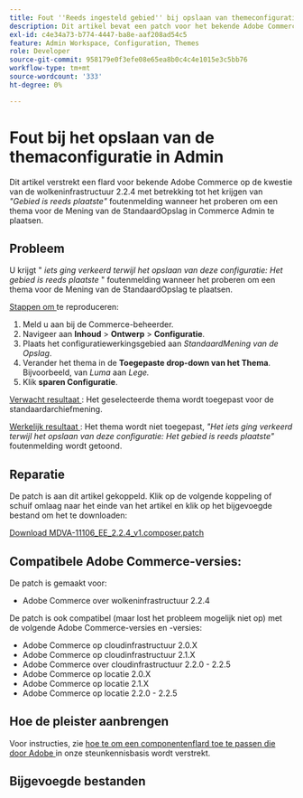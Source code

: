 ```yaml
---
title: Fout ''Reeds ingesteld gebied'' bij opslaan van themeconfiguratie in Admin
description: Dit artikel bevat een patch voor het bekende Adobe Commerce-probleem met cloudinfrastructuur 2.2.4 dat betrekking heeft op het ophalen van het foutbericht *"Gebied is al ingesteld"* wanneer wordt geprobeerd een thema in te stellen voor de standaardwinkelweergave in Commerce Admin.
exl-id: c4e34a73-b774-4447-ba8e-aaf208ad54c5
feature: Admin Workspace, Configuration, Themes
role: Developer
source-git-commit: 958179e0f3efe08e65ea8b0c4c4e1015e3c5bb76
workflow-type: tm+mt
source-wordcount: '333'
ht-degree: 0%

---
```


# Fout bij het opslaan van de themaconfiguratie in Admin

Dit artikel verstrekt een flard voor bekende Adobe Commerce op de kwestie van de wolkeninfrastructuur 2.2.4 met betrekking tot het krijgen van *&quot;Gebied is reeds plaatste&quot;* foutenmelding wanneer het proberen om een thema voor de Mening van de StandaardOpslag in Commerce Admin te plaatsen.

## Probleem

U krijgt &quot; *iets ging verkeerd terwijl het opslaan van deze configuratie: Het gebied is reeds plaatste* &quot; foutenmelding wanneer het proberen om een thema voor de Mening van de StandaardOpslag te plaatsen.

<u> Stappen om </u> te reproduceren:

1. Meld u aan bij de Commerce-beheerder.
1. Navigeer aan **Inhoud** > **Ontwerp** > **Configuratie**.
1. Plaats het configuratiewerkingsgebied aan *StandaardMening van de Opslag*.
1. Verander het thema in de **Toegepaste drop-down van het Thema**. Bijvoorbeeld, van *Luma* aan *Lege.*
1. Klik **sparen Configuratie**.

<u> Verwacht resultaat </u>: Het geselecteerde thema wordt toegepast voor de standaardarchiefmening.

<u> Werkelijk resultaat </u> : Het thema wordt niet toegepast, *&quot;Het iets ging verkeerd terwijl het opslaan van deze configuratie: Het gebied is reeds plaatste&quot;* foutenmelding wordt getoond.

## Reparatie

De patch is aan dit artikel gekoppeld. Klik op de volgende koppeling of schuif omlaag naar het einde van het artikel en klik op het bijgevoegde bestand om het te downloaden:

[Download MDVA-11106\_EE\_2.2.4\_v1.composer.patch](assets/MDVA-11106_EE_2.2.4_v1.composer.patch.zip)

## Compatibele Adobe Commerce-versies:

De patch is gemaakt voor:

* Adobe Commerce over wolkeninfrastructuur 2.2.4

De patch is ook compatibel (maar lost het probleem mogelijk niet op) met de volgende Adobe Commerce-versies en -versies:

* Adobe Commerce op cloudinfrastructuur 2.0.X
* Adobe Commerce op cloudinfrastructuur 2.1.X
* Adobe Commerce over cloudinfrastructuur 2.2.0 - 2.2.5
* Adobe Commerce op locatie 2.0.X
* Adobe Commerce op locatie 2.1.X
* Adobe Commerce op locatie 2.2.0 - 2.2.5

## Hoe de pleister aanbrengen

Voor instructies, zie [ hoe te om een componentenflard toe te passen die door Adobe ](/help/how-to/general/how-to-apply-a-composer-patch-provided-by-magento.md) in onze steunkennisbasis wordt verstrekt.

## Bijgevoegde bestanden
